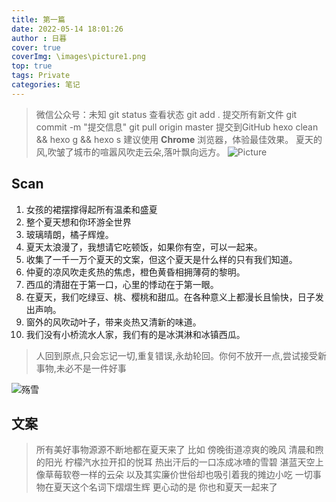 ```yaml
---
title: 第一篇
date: 2022-05-14 18:01:26
author : 日暮
cover: true
coverImg: \images\picture1.png
top: true
tags: Private
categories: 笔记
---
```

>微信公众号：未知
>git status 查看状态
>git  add . 提交所有新文件
>git commit -m "提交信息"
>git pull origin master 提交到GitHub
> hexo clean && hexo g && hexo s
 建议使用 **Chrome** 浏览器，体验最佳效果。
 夏天的风,吹皱了城市的喧嚣风吹走云朵,落叶飘向远方。
![Picture](/images/66095083_p0.png "图片 ")
## Scan
1. 女孩的裙摆撑得起所有温柔和盛夏
2. 整个夏天想和你环游全世界
3. 玻璃晴朗，橘子辉煌。
4. 夏天太浪漫了，我想请它吃顿饭，如果你有空，可以一起来。
5. 收集了一千一万个夏天的文案，但这个夏天是什么样的只有我们知道。
6. 仲夏的凉风吹走炙热的焦虑，橙色黄昏相拥薄荷的黎明。
7. 西瓜的清甜在于第一口，心里的悸动在于第一眼。
8. 在夏天，我们吃绿豆、桃、樱桃和甜瓜。在各种意义上都漫长且愉快，日子发出声响。
9. 窗外的风吹动叶子，带来炎热又清新的味道。
10. 我们没有小桥流水人家，我们有的是冰淇淋和冰镇西瓜。
>人回到原点,只会忘记一切,重复错误,永劫轮回。你何不放开一点,尝试接受新事物,未必不是一件好事

![殇雪](/images/68134515_p0.png "图片 ")

##  文案
>所有美好事物源源不断地都在夏天来了 
>比如 傍晚街道凉爽的晚风 清晨和煦的阳光 柠檬汽水拉开扣的悦耳 热出汗后的一口冻成冰喳的雪碧 湛蓝天空上像草莓软卷一样的云朵 以及其实廉价世俗却也吸引着我的摊边小吃 一切事物在夏天这个名词下熠熠生辉 更心动的是 你也和夏天一起来了